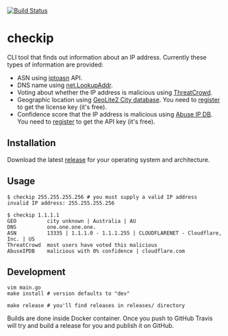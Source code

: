 [![Build Status](https://travis-ci.org/jreisinger/checkip.svg?branch=master)](https://travis-ci.org/jreisinger/checkip)

# checkip

CLI tool that finds out information about an IP address. Currently these types of information are provided:

* ASN using [iptoasn](https://iptoasn.com/) API.
* DNS name using [net.LookupAddr](https://golang.org/pkg/net/#LookupAddr).
* Voting about whether the IP address is malicious using [ThreatCrowd](https://www.threatcrowd.org/).
* Geographic location using [GeoLite2 City database](https://dev.maxmind.com/geoip/geoip2/geolite2/). You need to [register](https://dev.maxmind.com/geoip/geoip2/geolite2/#Download_Access) to get the license key (it's free).
* Confidence score that the IP address is malicious using [Abuse IP DB](https://www.abuseipdb.com). You need to [register](https://www.abuseipdb.com/register?plan=free) to get the API key (it's free).

## Installation

Download the latest [release](https://github.com/jreisinger/checkip/releases) for your operating system and architecture.

## Usage

```
$ checkip 255.255.255.256 # you must supply a valid IP address
invalid IP address: 255.255.255.256

$ checkip 1.1.1.1
GEO          city unknown | Australia | AU
DNS          one.one.one.one.
ASN          13335 | 1.1.1.0 - 1.1.1.255 | CLOUDFLARENET - Cloudflare, Inc. | US
ThreatCrowd  most users have voted this malicious
AbuseIPDB    malicious with 0% confidence | cloudflare.com
```

## Development

```
vim main.go
make install # version defaults to "dev"

make release # you'll find releases in releases/ directory
```

Builds are done inside Docker container. Once you push to GitHub Travis will
try and build a release for you and publish it on GitHub.

